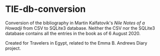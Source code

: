 # TIE-db-conversion
Conversion of the bibliography in Martin Kalfatovik's *Nile Notes of a Howadji* from CSV to SQLite3 database. Neither the CSV nor the SQLite3 database contains all the entries in the book as of 6 August 2020.

Created for Travelers in Egypt, related to the Emma B. Andrews Diary project.
